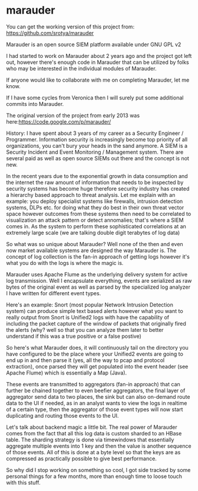 # marauder

You can get the working version of this project from: https://github.com/srotya/marauder

Marauder is an open source SIEM platform available under GNU GPL v2

I had started to work on Marauder about 2 years ago and the project got left out, however there's enough code in Marauder that can be utilized by folks who may be interested in the individual modules of Marauder.

If anyone would like to collaborate with me on completing Marauder, let me know.

If I have some cycles from Veronica then I will surely put some additional commits into Marauder.

The original version of the project from early 2013 was here:https://code.google.com/p/marauder/

History:
I have spent about 3 years of my career as a Security Engineer / Programmer. Information security is increasingly become top priority of all organizations, you can't bury your heads in the sand anymore. A SIEM is a Security Incident and Event Monitoring / Management system. There are several paid as well as open source SIEMs out there and the concept is not new.

In the recent years due to the exponential growth in data consumption and the internet the raw amount of information that needs to be inspected by security systems has become huge therefore security industry has created a hierarchy based approach to threat analysis. Let me explain with an example: you deploy specialist systems like firewalls, intrusion detection systems, DLPs etc. for doing what they do best in their own threat vector space however outcomes from these systems then need to be correlated to visualization an attack pattern or detect annomalies; that's where a SIEM comes in. As the system to perform these sophisticated correlations at an extremely large scale (we are talking double digit terabytes of log data)

So what was so unique about Marauder? Well none of the then and even now market available systems are designed the way Marauder is. The concept of log collection is the fan-in approach of getting logs however it's what you do with the logs is where the magic is. 

Marauder uses Apache Flume as the underlying delivery system for active log transmission. Well I encapsulate everything, events are serialized as raw bytes of the original event as well as parsed by the specialized log analyzer I have written for different event types.

Here's an example: Snort (most popular Network Intrusion Detection system) can produce simple text based alerts however what you want to really output from Snort is Unified2 logs with have the capability of including the packet capture of the window of packets that originally fired the alerts (why? well so that you can analyze them later to better understand if this was a true positive or a false postive)

So here's what Marauder does, it will continuously tail on the directory you have configured to be the place where your Unified2
events are going to end up in and then parse it (yes, all the way to pcap and protocol extraction), once parsed they will get populated into the event header (see Apache Flume) which is essentially a Map (Java).

These events are transmitted to aggregators (fan-in approach) that can further be chained together to even beefier aggregators, the final layer of aggregator send data to two places, the sink but can also on-demand route data to the UI if needed, as in an analyst wants to view the logs in realtime of a certain type, then the aggregator of those event types will now start duplicating and routing those events to the UI.

Let's talk about backend magic a little bit. The real power of Marauder comes from the fact that all this log data is custom sharded to an HBase table. The sharding strategy is done via timewindows that essentially aggregate multiple events into 1 key and then the value is another sequence of those events. All of this is done at a byte level so that the keys are as compressed as practically possible to give best performance.

So why did I stop working on something so cool, I got side tracked by some personal things for a few months, more than enough time to loose touch with this stuff. 
